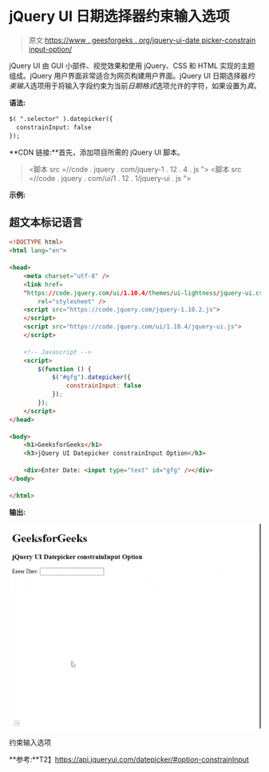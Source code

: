 # jQuery UI 日期选择器约束输入选项

> 原文:[https://www . geesforgeks . org/jquery-ui-date picker-constrain input-option/](https://www.geeksforgeeks.org/jquery-ui-datepicker-constraininput-option/)

jQuery UI 由 GUI 小部件、视觉效果和使用 jQuery、CSS 和 HTML 实现的主题组成。jQuery 用户界面非常适合为网页构建用户界面。jQuery UI 日期选择器*约束输入*选项用于将输入字段约束为当前*日期格式*选项允许的字符，如果设置为*真*。

**语法:**

```html
$( ".selector" ).datepicker({
  constrainInput: false
});
```

**CDN 链接:**首先，添加项目所需的 jQuery UI 脚本。

> <link rel="”stylesheet”" href="”//code.jquery.com/ui/1.12.1/themes/smoothness/jquery-ui.css”">
> <脚本 src =//code . jquery . com/jquery-1 . 12 . 4 . js "></脚本>
> <脚本 src =//code . jquery . com/ui/1 . 12 . 1/jquery-ui . js "></脚本>

**示例:**

## 超文本标记语言

```html
<!DOCTYPE html>
<html lang="en">

<head>
    <meta charset="utf-8" />
    <link href=
    "https://code.jquery.com/ui/1.10.4/themes/ui-lightness/jquery-ui.css"
        rel="stylesheet" />
    <script src="https://code.jquery.com/jquery-1.10.2.js">
    </script>
    <script src="https://code.jquery.com/ui/1.10.4/jquery-ui.js">
    </script>

    <!-- Javascript -->
    <script>
        $(function () {
            $("#gfg").datepicker({
                constrainInput: false
            });
        });
    </script>
</head>

<body>
    <h1>GeeksforGeeks</h1>
    <h3>jQuery UI Datepicker constrainInput Option</h3>

    <div>Enter Date: <input type="text" id="gfg" /></div>
</body>

</html>
```

**输出:**

![](img/797c6a2e25b6b717f2a30f1608b81256.png)

约束输入选项

**参考:**T2】https://api.jqueryui.com/datepicker/#option-constrainInput